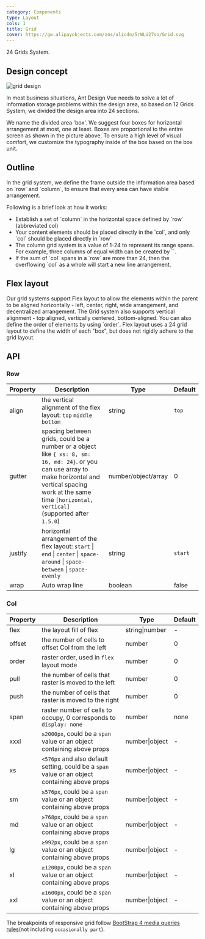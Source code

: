 ```yaml
---
category: Components
type: Layout
cols: 1
title: Grid
cover: https://gw.alipayobjects.com/zos/alicdn/5rWLU27so/Grid.svg
---
```


24 Grids System.

## Design concept

<div class="grid-demo">
  <img src="https://gw.alipayobjects.com/zos/bmw-prod/9189c9ef-c601-40dc-9960-c11dbb681888.svg" alt="grid design" />
</div>

In most business situations, Ant Design Vue needs to solve a lot of information storage problems within the design area, so based on 12 Grids System, we divided the design area into 24 sections.

We name the divided area 'box'. We suggest four boxes for horizontal arrangement at most, one at least. Boxes are proportional to the entire screen as shown in the picture above. To ensure a high level of visual comfort, we customize the typography inside of the box based on the box unit.

## Outline

In the grid system, we define the frame outside the information area based on \`row\` and \`column\`, to ensure that every area can have stable arrangement.

Following is a brief look at how it works:

- Establish a set of \`column\` in the horizontal space defined by \`row\` (abbreviated col)
- Your content elements should be placed directly in the \`col\`, and only \`col\` should be placed directly in \`row\`
- The column grid system is a value of 1-24 to represent its range spans. For example, three columns of equal width can be created by \`<a-col :span="8" />\`.
- If the sum of \`col\` spans in a \`row\` are more than 24, then the overflowing \`col\` as a whole will start a new line arrangement.

## Flex layout

Our grid systems support Flex layout to allow the elements within the parent to be aligned horizontally - left, center, right, wide arrangement, and decentralized arrangement. The Grid system also supports vertical alignment - top aligned, vertically centered, bottom-aligned. You can also define the order of elements by using \`order\`. Flex layout uses a 24 grid layout to define the width of each "box", but does not rigidly adhere to the grid layout.

## API

### Row

| Property | Description | Type | Default |
| --- | --- | --- | --- |
| align | the vertical alignment of the flex layout: `top` `middle` `bottom` | string | `top` |
| gutter | spacing between grids, could be a number or a object like `{ xs: 8, sm: 16, md: 24}`. or you can use array to make horizontal and vertical spacing work at the same time `[horizontal, vertical]` (supported after `1.5.0`) | number/object/array | 0 |
| justify | horizontal arrangement of the flex layout: `start` \| `end` \| `center` \| `space-around` \| `space-between` \| `space-evenly` | string | `start` |
| wrap | Auto wrap line | boolean | false |

### Col

| Property | Description | Type | Default |
| --- | --- | --- | --- |
| flex | the layout fill of flex | string\|number | - |
| offset | the number of cells to offset Col from the left | number | 0 |
| order | raster order, used in `flex` layout mode | number | 0 |
| pull | the number of cells that raster is moved to the left | number | 0 |
| push | the number of cells that raster is moved to the right | number | 0 |
| span | raster number of cells to occupy, 0 corresponds to `display: none` | number | none |
| xxxl | `≥2000px`, could be a `span` value or an object containing above props | number\|object | - |
| xs | `<576px` and also default setting, could be a `span` value or an object containing above props | number\|object | - |
| sm | `≥576px`, could be a `span` value or an object containing above props | number\|object | - |
| md | `≥768px`, could be a `span` value or an object containing above props | number\|object | - |
| lg | `≥992px`, could be a `span` value or an object containing above props | number\|object | - |
| xl | `≥1200px`, could be a `span` value or an object containing above props | number\|object | - |
| xxl | `≥1600px`, could be a `span` value or an object containing above props | number\|object | - |

The breakpoints of responsive grid follow [BootStrap 4 media queries rules](https://getbootstrap.com/docs/4.0/layout/overview/#responsive-breakpoints)(not including `occasionally part`).
